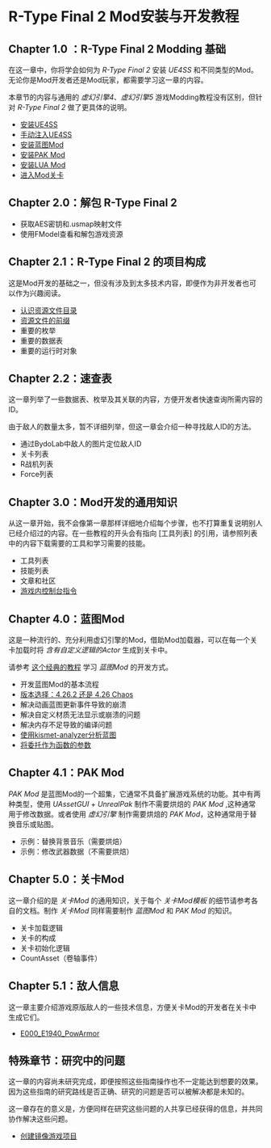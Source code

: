 # R-Type Final 2 Mod安装与开发教程

## Chapter 1.0 ：R-Type Final 2 Modding 基础

在这一章中，你将学会如何为 *R-Type Final 2* 安装 *UE4SS* 和不同类型的Mod。无论你是Mod开发者还是Mod玩家，都需要学习这一章的内容。

本章节的内容与通用的 *虚幻引擎4*、*虚幻引擎5* 游戏Modding教程没有区别，但针对 *R-Type Final 2* 做了更具体的说明。

- [安装UE4SS](Chapter1_TheBasics/zhs/安装UE4SS.md)
- [手动注入UE4SS](Chapter1_TheBasics/zhs/手动注入UE4SS.md)
- [安装蓝图Mod](Chapter1_TheBasics/zhs/安装蓝图Mod.md)
- [安装PAK Mod](Chapter1_TheBasics/zhs/安装PAKMod.md)
- [安装LUA Mod](Chapter1_TheBasics/zhs/安装LUAMod.md)
- [进入Mod关卡](Chapter1_TheBasics/zhs/进入Mod关卡.md)

## Chapter 2.0：解包 R-Type Final 2

- 获取AES密钥和.usmap映射文件
- 使用FModel查看和解包游戏资源

## Chapter 2.1：R-Type Final 2 的项目构成

这是Mod开发的基础之一，但没有涉及到太多技术内容，即便作为非开发者也可以作为兴趣阅读。

- [认识资源文件目录](Chapter2_0_ProjectStructure/zhs/认识资源文件目录.md)
- [资源文件的前缀](Chapter2_0_ProjectStructure/zhs/资源文件的前缀.md)
- 重要的枚举
- 重要的数据表
- 重要的运行时对象

## Chapter 2.2：速查表

这一章列举了一些数据表、枚举及其关联的内容，方便开发者快速查询所需内容的ID。

由于敌人的数量太多，暂不详细列举，但这一章会介绍一种寻找敌人ID的方法。

- 通过BydoLab中敌人的图片定位敌人ID
- 关卡列表
- R战机列表
- Force列表

## Chapter 3.0：Mod开发的通用知识

从这一章开始，我不会像第一章那样详细地介绍每个步骤，也不打算重复说明别人已经介绍过的内容。在一些教程的开头会有指向 [工具列表] 的引用，请参照列表中的内容下载需要的工具和学习需要的技能。

- 工具列表
- 技能列表
- 文章和社区
- [游戏内控制台指令](Chapter3_0_DeveBasics/zhs/游戏内控制台指令.md)

## Chapter 4.0：蓝图Mod

这是一种流行的、充分利用虚幻引擎的Mod，借助Mod加载器，可以在每一个关卡加载时将 *含有自定义逻辑的Actor* 生成到关卡中。

请参考 [这个经典的教程](https://docs.ue4ss.com/dev/feature-overview/blueprint-modloader.html) 学习 *蓝图Mod* 的开发方式。
 
- 开发蓝图Mod的基本流程
- [版本选择：4.26.2 还是 4.26 Chaos](Chapter4_0_BPMod/zhs/UE4版本选择.md)
- 解决动画蓝图更新事件导致的崩溃
- 解决自定义材质无法显示或崩溃的问题
- 解决内存不足导致的编译问题
- [使用kismet-analyzer分析蓝图](Chapter4_0_BPMod/zhs/使用KismetAnalyzer分析蓝图.md)
- [将委托作为函数的参数](Chapter4_0_BPMod/zhs/将委托作为函数的参数.md)

## Chapter 4.1：PAK Mod

*PAK Mod* 是蓝图Mod的一个超集，它通常不具备扩展游戏系统的功能。其中有两种类型，使用 *UAssetGUI* + *UnrealPak* 制作不需要烘焙的 *PAK Mod* ,这种通常用于修改数据。或者使用 *虚幻引擎* 制作需要烘焙的 *PAK Mod*，这种通常用于替换音乐或贴图。

- 示例：替换背景音乐（需要烘焙）
- 示例：修改武器数据（不需要烘焙）

## Chapter 5.0：关卡Mod

这一章介绍的是 *关卡Mod* 的通用知识，关于每个 *关卡Mod模板* 的细节请参考各自的文档。制作 *关卡Mod* 同样需要制作 *蓝图Mod* 和 *PAK Mod* 的知识。

- 关卡加载逻辑
- 关卡的构成
- 关卡初始化逻辑
- CountAsset（卷轴事件）

## Chapter 5.1：敌人信息

这一章主要介绍游戏原版敌人的一些技术信息，方便关卡Mod的开发者在关卡中生成它们。

- [E000_E1940_PowArmor](Chapter5_1_EnemyData/zhs/E000_E1940_PowArmor.md)

## 特殊章节：研究中的问题

这一章的内容尚未研究完成，即便按照这些指南操作也不一定能达到想要的效果。因为这些指南的研究路线是否正确、研究的问题是否可以被解决都是未知的。

这一章存在的意义是，方便同样在研究这些问题的人共享已经获得的信息，并共同协作解决这些问题。

- [创建镜像游戏项目](/UnderInvestigation/zhs/创建镜像游戏项目.md)